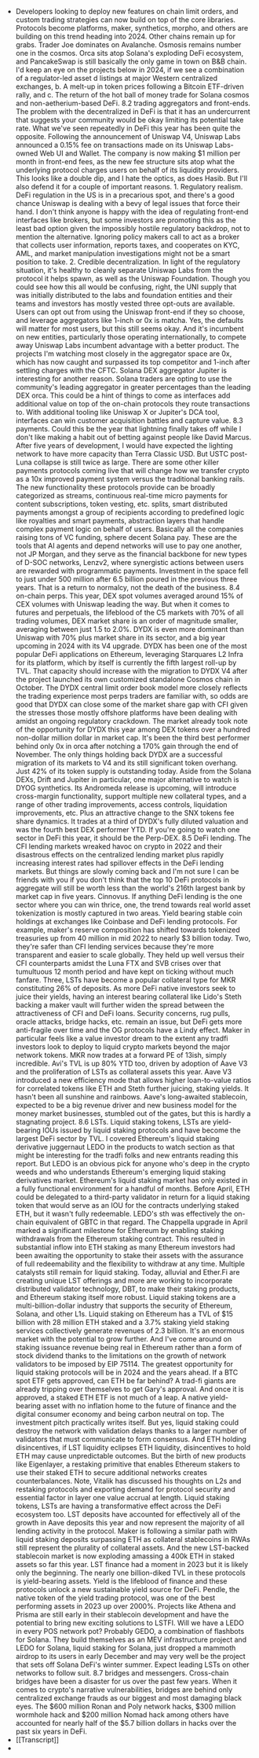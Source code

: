 - Developers 
  looking to deploy new features on chain limit orders, and custom trading
   strategies can now build on top of the core libraries. Protocols become
   platforms, maker, synthetics, morpho, and others are building on this 
  trend heading into 2024. Other chains remain up for grabs. Trader Joe 
  dominates on Avalanche. Osmosis remains number one in the cosmos. Orca 
  sits atop Solana's exploding DeFi ecosystem, and PancakeSwap is still 
  basically the only game in town on B&B chain. I'd keep an eye on the
   projects below in 2024, if we see a combination of a regulator-led 
  asset d listings at major Western centralized exchanges, b. A melt-up in
   token prices following a Bitcoin ETF-driven rally, and c. The return of
   the hot ball of money trade for Solana cosmos and non-aetherium-based 
  DeFi. 8.2 trading aggregators and front-ends. The problem with the 
  decentralized in DeFi is that it has an undercurrent that suggests your 
  community would be okay limiting its potential take rate. What we've 
  seen repeatedly in DeFi this year has been quite the opposite. Following
   the announcement of Uniswap V4, Uniswap Labs announced a 0.15% fee on 
  transactions made on its Uniswap Labs-owned Web UI and Wallet. The 
  company is now making $1 million per month in front-end fees, as the new
   fee structure sits atop what the underlying protocol charges users on 
  behalf of its liquidity providers. This looks like a double dip, and I 
  hate the optics, as does Hasib. But I'll also defend it for a couple of 
  important reasons. 1. Regulatory realism. DeFi regulation in the US is 
  in a precarious spot, and there's a good chance Uniswap is dealing with a
   bevy of legal issues that force their hand. I don't think anyone is 
  happy with the idea of regulating front-end interfaces like brokers, but
   some investors are promoting this as the least bad option given the 
  impossibly hostile regulatory backdrop, not to mention the alternative. 
  Ignoring policy makers call to act as a broker that collects user 
  information, reports taxes, and cooperates on KYC, AML, and market 
  manipulation investigations might not be a smart position to take. 2. 
  Credible decentralization. In light of the regulatory situation, it's 
  healthy to cleanly separate Uniswap Labs from the protocol it helps 
  spawn, as well as the Uniswap Foundation. Though you could see how this 
  all would be confusing, right, the UNI supply that was initially 
  distributed to the labs and foundation entities and their teams and 
  investors has mostly vested three opt-outs are available. Users can opt 
  out from using the Uniswap front-end if they so choose, and leverage 
  aggregators like 1-inch or 0x is matcha. Yes, the defaults will matter 
  for most users, but this still seems okay. And it's incumbent on new 
  entities, particularly those operating internationally, to compete away 
  Uniswap Labs incumbent advantage with a better product. The projects I'm
   watching most closely in the aggregator space are 0x, which has now 
  caught and surpassed its top competitor and 1-inch after settling 
  charges with the CFTC. Solana DEX aggregator Jupiter is interesting for 
  another reason. Solana traders are opting to use the community's leading
   aggregator in greater percentages than the leading DEX orca. This could
   be a hint of things to come as interfaces add additional value on top 
  of the on-chain protocols they route transactions to. With additional 
  tooling like Uniswap X or Jupiter's DCA tool, interfaces can win 
  customer acquisition battles and capture value. 8.3 payments. Could this
   be the year that lightning finally takes off while I don't like making a
   habit out of betting against people like David Marcus. After five years
   of development, I would have expected the lighting network to have more
   capacity than Terra Classic USD. But USTC post-Luna collapse is still 
  twice as large. There are some other killer payments protocols coming 
  live that will change how we transfer crypto as a 10x improved payment 
  system versus the traditional banking rails. The new functionality these
   protocols provide can be broadly categorized as streams, continuous 
  real-time micro payments for content subscriptions, token vesting, etc. 
  splits, smart distributed payments amongst a group of recipients 
  according to predefined logic like royalties and smart payments, 
  abstraction layers that handle complex payment logic on behalf of users.
   Basically all the companies raising tons of VC funding, sphere decent 
  Solana pay. These are the tools that AI agents and depend networks will 
  use to pay one another, not JP Morgan, and they serve as the financial 
  backbone for new types of D-SOC networks, Lenzv2, where synergistic 
  actions between users are rewarded with programmatic payments. 
  Investment in the space fell to just under 500 million after 6.5 billion
   poured in the previous three years. That is a return to normalcy, not 
  the death of the business. 8.4 on-chain perps. This year, DEX spot 
  volumes averaged around 15% of CEX volumes with Uniswap leading the way.
   But when it comes to futures and perpetuals, the lifeblood of the C5 
  markets with 70% of all trading volumes, DEX market share is an order of
   magnitude smaller, averaging between just 1.5 to 2.0%. DYDX is even 
  more dominant than Uniswap with 70% plus market share in its sector, and
   a big year upcoming in 2024 with its V4 upgrade. DYDX has been one of 
  the most popular DeFi applications on Ethereum, leveraging Starquares L2
   Infra for its platform, which by itself is currently the fifth largest 
  roll-up by TVL. That capacity should increase with the migration to DYDX
   V4 after the project launched its own customized standalone Cosmos 
  chain in October. The DYDX central limit order book model more closely 
  reflects the trading experience most perps traders are familiar with, so
   odds are good that DYDX can close some of the market share gap with CFI
   given the stresses those mostly offshore platforms have been dealing 
  with amidst an ongoing regulatory crackdown. The market already took 
  note of the opportunity for DYDX this year among DEX tokens over a 
  hundred non-dollar million dollar in market cap. It's been the third 
  best performer behind only 0x in orca after notching a 170% gain through
   the end of November. The only things holding back DYDX are a successful
   migration of its markets to V4 and its still significant token 
  overhang. Just 42% of its token supply is outstanding today. Aside from 
  the Solana DEXs, Drift and Jupiter in particular, one major alternative 
  to watch is DYOG synthetics. Its Andromeda release is upcoming, will 
  introduce cross-margin functionality, support multiple new collateral 
  types, and a range of other trading improvements, access controls, 
  liquidation improvements, etc. Plus an attractive change to the SNX 
  tokens fee share dynamics. It trades at a third of DYDX's fully diluted 
  valuation and was the fourth best DEX performer YTD. If you're going to 
  watch one sector in DeFi this year, it should be the Perp-DEX. 8.5 DeFi 
  lending. The CFI lending markets wreaked havoc on crypto in 2022 and 
  their disastrous effects on the centralized lending market plus rapidly 
  increasing interest rates had spillover effects in the DeFi lending 
  markets. But things are slowly coming back and I'm not sure I can be 
  friends with you if you don't think that the top 10 DeFi protocols in 
  aggregate will still be worth less than the world's 216th largest bank 
  by market cap in five years. Cinnovus. If anything DeFi lending is the 
  one sector where you can win thrice, one, the trend towards real world 
  asset tokenization is mostly captured in two areas. Yield bearing stable
   coin holdings at exchanges like Coinbase and DeFi lending protocols. 
  For example, maker's reserve composition has shifted towards tokenized 
  treasuries up from 40 million in mid 2022 to nearly $3 billion today. 
  Two, they're safer than CFI lending services because they're more 
  transparent and easier to scale globally. They held up well versus their
   CFI counterparts amidst the Luna FTX and SVB crises over that 
  tumultuous 12 month period and have kept on ticking without much 
  fanfare. Three, LSTs have become a popular collateral type for MKR 
  constituting 26% of deposits. As more DeFi native investors seek to 
  juice their yields, having an interest bearing collateral like Lido's 
  Steth backing a maker vault will further widen the spread between the 
  attractiveness of CFI and DeFi loans. Security concerns, rug pulls, 
  oracle attacks, bridge hacks, etc. remain an issue, but DeFi gets more 
  anti-fragile over time and the OG protocols have a Lindy effect. Maker 
  in particular feels like a value investor dream to the extent any tradfi
   investors look to deploy to liquid crypto markets beyond the major 
  network tokens. MKR now trades at a forward PE of 13ish, simply 
  incredible. Avi's TVL is up 80% YTD too, driven by adoption of Aave V3 
  and the proliferation of LSTs as collateral assets this year. Aave V3 
  introduced a new efficiency mode that allows higher loan-to-value ratios
   for correlated tokens like ETH and Steth further juicing, staking 
  yields. It hasn't been all sunshine and rainbows. Aave's long-awaited 
  stablecoin, expected to be a big revenue driver and new business model 
  for the money market businesses, stumbled out of the gates, but this is 
  hardly a stagnating project. 8.6 LSTs. Liquid staking tokens, LSTs are 
  yield-bearing IOUs issued by liquid staking protocols and have become 
  the largest DeFi sector by TVL. I covered Ethereum's liquid staking 
  derivative juggernaut LEDO in the products to watch section as that 
  might be interesting for the tradfi folks and new entrants reading this 
  report. But LEDO is an obvious pick for anyone who's deep in the crypto 
  weeds and who understands Ethereum's emerging liquid staking derivatives
   market. Ethereum's liquid staking market has only existed in a fully 
  functional environment for a handful of months. Before April, ETH could 
  be delegated to a third-party validator in return for a liquid staking 
  token that would serve as an IOU for the contracts underlying staked 
  ETH, but it wasn't fully redeemable. LEDO's sth was effectively the 
  on-chain equivalent of GBTC in that regard. The Chappella upgrade in 
  April marked a significant milestone for Ethereum by enabling staking 
  withdrawals from the Ethereum staking contract. This resulted in 
  substantial inflow into ETH staking as many Ethereum investors had been 
  awaiting the opportunity to stake their assets with the assurance of 
  full redeemability and the flexibility to withdraw at any time. Multiple
   catalysts still remain for liquid staking. Today, alluvial and Ether.Fi
   are creating unique LST offerings and more are working to incorporate 
  distributed validator technology, DBT, to make their staking products, 
  and Ethereum staking itself more robust. Liquid staking tokens are a 
  multi-billion-dollar industry that supports the security of Ethereum, 
  Solana, and other L1s. Liquid staking on Ethereum has a TVL of $15 
  billion with 28 million ETH staked and a 3.7% staking yield staking 
  services collectively generate revenues of 2.3 billion. It's an enormous
   market with the potential to grow further. And I've come around on 
  staking issuance revenue being real in Ethereum rather than a form of 
  stock dividend thanks to the limitations on the growth of network 
  validators to be imposed by EIP 75114. The greatest opportunity for 
  liquid staking protocols will be in 2024 and the years ahead. If a BTC 
  spot ETF gets approved, can ETH be far behind? A trad-fi giants are 
  already tripping over themselves to get Gary's approval. And once it is 
  approved, a staked ETH ETF is not much of a leap. A native yield-bearing
   asset with no inflation home to the future of finance and the digital 
  consumer economy and being carbon neutral on top. The investment pitch 
  practically writes itself. But yes, liquid staking could destroy the 
  network with validation delays thanks to a larger number of validators 
  that must communicate to form consensus. And ETH holding disincentives, 
  if LST liquidity eclipses ETH liquidity, disincentives to hold ETH may 
  cause unpredictable outcomes. But the birth of new products like 
  Eigenlayer, a restaking primitive that enables Ethereum stakers to use 
  their staked ETH to secure additional networks creates counterbalances. 
  Note, Vitalik has discussed his thoughts on L2s and restaking protocols 
  and exporting demand for protocol security and essential factor in layer
   one value accrual at length. Liquid staking tokens, LSTs are having a 
  transformative effect across the DeFi ecosystem too. LST deposits have 
  accounted for effectively all of the growth in Aave deposits this year 
  and now represent the majority of all lending activity in the protocol. 
  Maker is following a similar path with liquid staking deposits 
  surpassing ETH as collateral stablecoins in RWAs still represent the 
  plurality of collateral assets. And the new LST-backed stablecoin market
   is now exploding amassing a 400k ETH in staked assets so far this year.
   LST finance had a moment in 2023 but it is likely only the beginning. 
  The nearly one billion-diked TVL in these protocols is yield-bearing 
  assets. Yield is the lifeblood of finance and these protocols unlock a 
  new sustainable yield source for DeFi. Pendle, the native token of the 
  yield trading protocol, was one of the best performing assets in 2023 up
   over 2000%. Projects like Athena and Prisma are still early in their 
  stablecoin development and have the potential to bring new exciting 
  solutions to LSTFI. Will we have a LEDO in every POS network pot? 
  Probably GEDO, a combination of flashbots for Solana. They build 
  themselves as an MEV infrastructure project and LEDO for Solana, liquid 
  staking for Solana, just dropped a mammoth airdrop to its users in early
   December and may very well be the project that sets off Solana DeFi's 
  winter summer. Expect leading LSTs on other networks to follow suit. 8.7
   bridges and messengers. Cross-chain bridges have been a disaster for us
   over the past few years. When it comes to crypto's narrative 
  vulnerabilities, bridges are behind only centralized exchange frauds as 
  our biggest and most damaging black eyes. The $600 million Ronan and 
  Poly network hacks, $300 million wormhole hack and $200 million Nomad 
  hack among others have accounted for nearly half of the $5.7 billion 
  dollars in hacks over the past six years in DeFi.
- [[Transcript]]
-